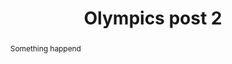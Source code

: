 ---
layout: post
title: Olympics post 2
header: category1
header_image: xiaozhi.jpg
abstract: Something happend
---